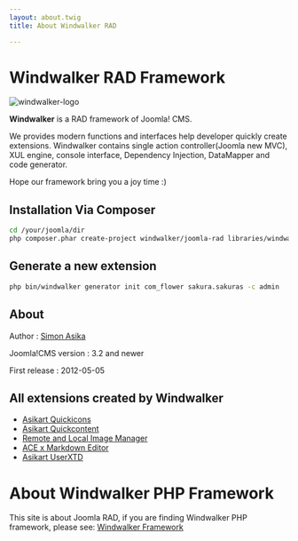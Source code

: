 ```yaml
---
layout: about.twig
title: About Windwalker RAD

---
```


# Windwalker RAD Framework

![windwalker-logo](https://cloud.githubusercontent.com/assets/1639206/2814728/b8419496-ceae-11e3-911b-5743b474ed5d.png)

**Windwalker** is a RAD framework of Joomla! CMS.

We provides modern functions and interfaces help developer quickly create extensions.
Windwalker contains single action controller(Joomla new MVC), XUL engine, console interface, Dependency Injection,
DataMapper and code generator.

Hope our framework bring you a joy time :)

## Installation Via Composer

``` bash
cd /your/joomla/dir
php composer.phar create-project windwalker/joomla-rad libraries/windwalker 2.* -s dev
```

## Generate a new extension

``` bash
php bin/windwalker generator init com_flower sakura.sakuras -c admin
```

## About
Author
:   [Simon Asika](https://github.com/asika32764)

Joomla!CMS version
:   3.2 and newer

First release
:   2012-05-05

## All extensions created by Windwalker

- [Asikart Quickicons](https://github.com/asikart/quickicons)
- [Asikart Quickcontent](https://github.com/asikart/quickcontent)
- [Remote and Local Image Manager](https://github.com/asikart/remoteimage)
- [ACE x Markdown Editor](https://github.com/asikart/ace-markdown-editor)
- [Asikart UserXTD](https://github.com/asikart/userxtd)

# About Windwalker PHP Framework

This site is about Joomla RAD, if you are finding Windwalker PHP framework, please see: [Windwalker Framework](http://windwalker.io)
